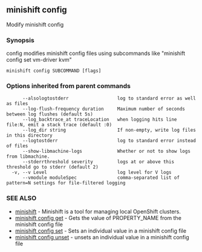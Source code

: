 ## minishift config

Modify minishift config

### Synopsis


config modifies minishift config files using subcommands like "minishift config set vm-driver kvm"

```
minishift config SUBCOMMAND [flags]
```

### Options inherited from parent commands

```
      --alsologtostderr                  log to standard error as well as files
      --log-flush-frequency duration     Maximum number of seconds between log flushes (default 5s)
      --log_backtrace_at traceLocation   when logging hits line file:N, emit a stack trace (default :0)
      --log_dir string                   If non-empty, write log files in this directory
      --logtostderr                      log to standard error instead of files
      --show-libmachine-logs             Whether or not to show logs from libmachine.
      --stderrthreshold severity         logs at or above this threshold go to stderr (default 2)
  -v, --v Level                          log level for V logs
      --vmodule moduleSpec               comma-separated list of pattern=N settings for file-filtered logging
```

### SEE ALSO
* [minishift](minishift.md)	 - Minishift is a tool for managing local OpenShift clusters.
* [minishift config get](minishift_config_get.md)	 - Gets the value of PROPERTY_NAME from the minishift config file
* [minishift config set](minishift_config_set.md)	 - Sets an individual value in a minishift config file
* [minishift config unset](minishift_config_unset.md)	 - unsets an individual value in a minishift config file

